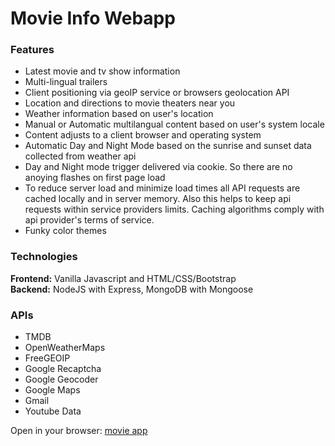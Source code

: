 # Movie Info Webapp

### Features
- Latest movie and tv show information 
- Multi-lingual trailers
- Client positioning via geoIP service or browsers geolocation API
- Location and directions to movie theaters near you
- Weather information based on user's location
- Manual or Automatic multilangual content based on user's system locale
- Content adjusts to a client browser and operating system
- Automatic Day and Night Mode based on the sunrise and sunset data collected from weather api
- Day and Night mode trigger delivered via cookie. So there are no anoying flashes on first page load
- To reduce server load and minimize load times all API requests are cached locally and in server memory. Also this helps to keep api requests within service providers limits. Caching algorithms comply with api provider's terms of service.
- Funky color themes

### Technologies
**Frontend:** Vanilla Javascript and HTML/CSS/Bootstrap  
**Backend:** NodeJS with Express, MongoDB with Mongoose  

### APIs
- TMDB
- OpenWeatherMaps
- FreeGEOIP
- Google Recaptcha
- Google Geocoder
- Google Maps
- Gmail
- Youtube Data


Open in your browser: [movie app](https://watch-movies-app.herokuapp.com/)
